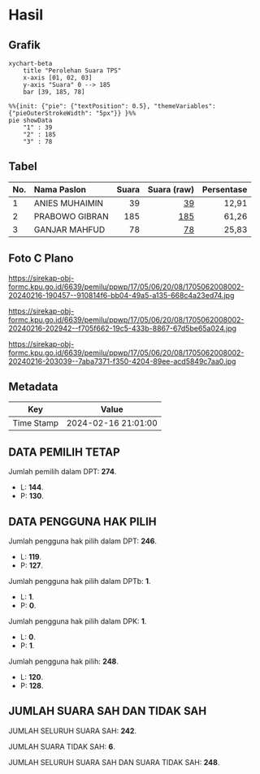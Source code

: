 # Hasil

## Grafik

```mermaid
xychart-beta
    title "Perolehan Suara TPS"
    x-axis [01, 02, 03]
    y-axis "Suara" 0 --> 185
    bar [39, 185, 78]
```

```mermaid
%%{init: {"pie": {"textPosition": 0.5}, "themeVariables": {"pieOuterStrokeWidth": "5px"}} }%%
pie showData
    "1" : 39
    "2" : 185
    "3" : 78
```

## Tabel

| No. | Nama Paslon    | Suara | Suara (raw) | Persentase |
|:--- |:-------------- | -----:| -----------:| ----------:|
| 1   | ANIES MUHAIMIN | 39    | [39][p-1]   | 12,91      |
| 2   | PRABOWO GIBRAN | 185   | [185][p-2]  | 61,26      |
| 3   | GANJAR MAHFUD  | 78    | [78][p-3]   | 25,83      |


[p-1]: https://github.com/gigit-pemilu/pemilu-2024-17-bengkulu/blob/main/pilpres/hitung-suara/sub/17-bengkulu/sub/05-seluma/sub/06-air-periukan/sub/2008-pasar-ngalam/sub/002-tps/sub/paslon-1.txt
[p-2]: https://github.com/gigit-pemilu/pemilu-2024-17-bengkulu/blob/main/pilpres/hitung-suara/sub/17-bengkulu/sub/05-seluma/sub/06-air-periukan/sub/2008-pasar-ngalam/sub/002-tps/sub/paslon-2.txt
[p-3]: https://github.com/gigit-pemilu/pemilu-2024-17-bengkulu/blob/main/pilpres/hitung-suara/sub/17-bengkulu/sub/05-seluma/sub/06-air-periukan/sub/2008-pasar-ngalam/sub/002-tps/sub/paslon-3.txt

## Foto C Plano

https://sirekap-obj-formc.kpu.go.id/6639/pemilu/ppwp/17/05/06/20/08/1705062008002-20240216-190457--910814f6-bb04-49a5-a135-668c4a23ed74.jpg

https://sirekap-obj-formc.kpu.go.id/6639/pemilu/ppwp/17/05/06/20/08/1705062008002-20240216-202942--f705f662-19c5-433b-8867-67d5be65a024.jpg

https://sirekap-obj-formc.kpu.go.id/6639/pemilu/ppwp/17/05/06/20/08/1705062008002-20240216-203039--7aba7371-f350-4204-89ee-acd5849c7aa0.jpg


## Metadata

| Key        | Value               |
| ---------- | ------------------- |
| Time Stamp | 2024-02-16 21:01:00 |


## DATA PEMILIH TETAP

Jumlah pemilih dalam DPT: **274**.
 * L: **144**.
 * P: **130**.

## DATA PENGGUNA HAK PILIH

Jumlah pengguna hak pilih dalam DPT: **246**.
 * L: **119**.
 * P: **127**.

Jumlah pengguna hak pilih dalam DPTb: **1**.
 * L: **1**.
 * P: **0**.

Jumlah pengguna hak pilih dalam DPK: **1**.
 * L: **0**.
 * P: **1**.

Jumlah pengguna hak pilih: **248**.
 * L: **120**.
 * P: **128**.

## JUMLAH SUARA SAH DAN TIDAK SAH

JUMLAH SELURUH SUARA SAH: **242**.

JUMLAH SUARA TIDAK SAH: **6**.

JUMLAH SELURUH SUARA SAH DAN SUARA TIDAK SAH: **248**.


